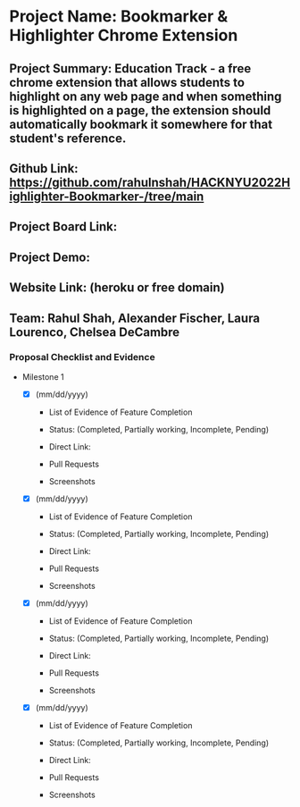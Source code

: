 # Project Name: Bookmarker & Highlighter Chrome Extension 
## Project Summary: Education Track - a free chrome extension that allows students to highlight on any web page and when something is highlighted on a page, the extension should automatically bookmark it somewhere for that student's reference. 
## Github Link: https://github.com/rahulnshah/HACKNYU2022Highlighter-Bookmarker-/tree/main
## Project Board Link: 
## Project Demo: 
## Website Link: (heroku or free domain)
## Team: Rahul Shah, Alexander Fischer, Laura Lourenco, Chelsea DeCambre

<!--
### Line item / Feature template (use this for each bullet point)
#### Don't delete this

- [ ] \(mm/dd/yyyy of completion) Feature Title (from the proposal bullet point, if it's a sub-point indent it properly)
  -  List of Evidence of Feature Completion
    - Status: Pending (Completed, Partially working, Incomplete, Pending)
    - Direct Link: (Direct link to the file or files in heroku prod for quick testing (even if it's a protected page))
    - Pull Requests
      - PR link #1 (repeat as necessary)
    - Screenshots
      - Screenshot #1 (paste the image so it uploads to github) (repeat as necessary)
        - Screenshot #1 description explaining what you're trying to show
### End Line item / Feature Template
--> 
### Proposal Checklist and Evidence

- Milestone 1
  - [x] \(mm/dd/yyyy) 
    -  List of Evidence of Feature Completion
      - Status: (Completed, Partially working, Incomplete, Pending)
      - Direct Link: 
      - Pull Requests
        
      - Screenshots

  - [x] \(mm/dd/yyyy) 
    -  List of Evidence of Feature Completion
      - Status: (Completed, Partially working, Incomplete, Pending)
      - Direct Link: 
      - Pull Requests

      - Screenshots

  - [x] \(mm/dd/yyyy)
    -  List of Evidence of Feature Completion
      - Status: (Completed, Partially working, Incomplete, Pending)
      - Direct Link: 
      - Pull Requests

      - Screenshots

  - [x] \(mm/dd/yyyy) 
    -  List of Evidence of Feature Completion
      - Status: (Completed, Partially working, Incomplete, Pending)
      - Direct Link: 
      - Pull Requests

      - Screenshots
